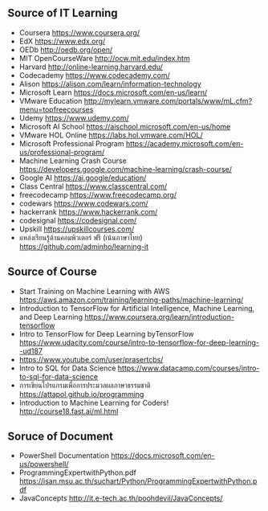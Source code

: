 ## Source of IT Learning
* Coursera <https://www.coursera.org/>
* EdX <https://www.edx.org/>
* OEDb <http://oedb.org/open/>
* MIT OpenCourseWare <http://ocw.mit.edu/index.htm>
* Harvard <http://online-learning.harvard.edu/>
* Codecademy <https://www.codecademy.com/>
* Alison <https://alison.com/learn/information-technology>
* Microsoft Learn <https://docs.microsoft.com/en-us/learn/>
* VMware Education <http://mylearn.vmware.com/portals/www/mL.cfm?menu=topfreecourses>
* Udemy <https://www.udemy.com/>
* Microsoft AI School <https://aischool.microsoft.com/en-us/home>
* VMware HOL Online <https://labs.hol.vmware.com/HOL/>
* Microsoft Professional Program <https://academy.microsoft.com/en-us/professional-program/>
* Machine Learning Crash Course <https://developers.google.com/machine-learning/crash-course/>
* Google AI <https://ai.google/education/>
* Class Central <https://www.classcentral.com/>
* freecodecamp <https://www.freecodecamp.org/>
* codewars <https://www.codewars.com/>
* hackerrank <https://www.hackerrank.com/>
* codesignal <https://codesignal.com/>
* Upskill <https://upskillcourses.com/>
* แหล่งเรียนรู้ด้านคอมพิวเตอร์ ฟรี (เน้นภาษาไทย) <https://github.com/adminho/learning-it>


## Source of Course

* Start Training on Machine Learning with AWS <https://aws.amazon.com/training/learning-paths/machine-learning/>
* Introduction to TensorFlow for Artificial Intelligence, Machine Learning, and Deep Learning <https://www.coursera.org/learn/introduction-tensorflow>
* Intro to TensorFlow for Deep Learning byTensorFlow <https://www.udacity.com/course/intro-to-tensorflow-for-deep-learning--ud187>
* <https://www.youtube.com/user/prasertcbs/>
* Intro to SQL for Data Science <https://www.datacamp.com/courses/intro-to-sql-for-data-science>
* การเขียนโปรแกรมเพื่อการประมวลผลภาษาธรรมชาติ <https://attapol.github.io/programming>
* Introduction to Machine Learning for Coders! <http://course18.fast.ai/ml.html>

## Soruce of Document

* PowerShell Documentation <https://docs.microsoft.com/en-us/powershell/>
* ProgrammingExpertwithPython.pdf <https://isan.msu.ac.th/suchart/Python/ProgrammingExpertwithPython.pdf>
* JavaConcepts <http://it.e-tech.ac.th/poohdevil/JavaConcepts/>
